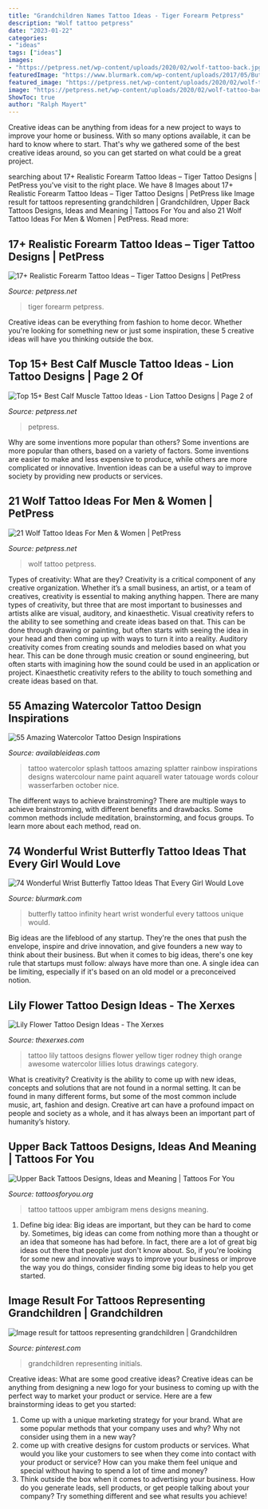 ```yaml
---
title: "Grandchildren Names Tattoo Ideas - Tiger Forearm Petpress"
description: "Wolf tattoo petpress"
date: "2023-01-22"
categories:
- "ideas"
tags: ["ideas"]
images:
- "https://petpress.net/wp-content/uploads/2020/02/wolf-tattoo-back.jpg"
featuredImage: "https://www.blurmark.com/wp-content/uploads/2017/05/Butterfly-With-Heart-Infinity-Tattoo.jpg"
featured_image: "https://petpress.net/wp-content/uploads/2020/02/wolf-tattoo-back.jpg"
image: "https://petpress.net/wp-content/uploads/2020/02/wolf-tattoo-back.jpg"
ShowToc: true
author: "Ralph Mayert"
---
```



Creative ideas can be anything from ideas for a new project to ways to improve your home or business. With so many options available, it can be hard to know where to start. That's why we gathered some of the best creative ideas around, so you can get started on what could be a great project.

	

		
searching about 17+ Realistic Forearm Tattoo Ideas – Tiger Tattoo Designs | PetPress you've visit to the right place. We have 8 Images about 17+ Realistic Forearm Tattoo Ideas – Tiger Tattoo Designs | PetPress like Image result for tattoos representing grandchildren | Grandchildren, Upper Back Tattoos Designs, Ideas and Meaning | Tattoos For You and also 21 Wolf Tattoo Ideas For Men &amp; Women | PetPress. Read more:
		
    
## 17+ Realistic Forearm Tattoo Ideas – Tiger Tattoo Designs | PetPress

<img loading=lazy src="https://cdn.petpress.net/wp-content/uploads/2020/04/12002144/tiger-forearm-tattoo-768x1152.jpg" onerror="this.onerror=null;this.src='https://tse1.mm.bing.net/th?id=OIP.QBJbHKr-Fdgfmq86I9W-QQHaLH&amp;pid=15.1';" alt="17+ Realistic Forearm Tattoo Ideas – Tiger Tattoo Designs | PetPress">

_Source: petpress.net_

>tiger forearm petpress. 

	

Creative ideas can be everything from fashion to home decor. Whether you're looking for something new or just some inspiration, these 5 creative ideas will have you thinking outside the box.

    
## Top 15+ Best Calf Muscle Tattoo Ideas - Lion Tattoo Designs | Page 2 Of

<img loading=lazy src="https://cdn.petpress.net/wp-content/uploads/2020/04/12005606/lion-calf-tattoo-cool.jpg" onerror="this.onerror=null;this.src='https://tse1.mm.bing.net/th?id=OIP.YnqLNyJ0x1SWtKKaCROOGQHaIf&amp;pid=15.1';" alt="Top 15+ Best Calf Muscle Tattoo Ideas - Lion Tattoo Designs | Page 2 of">

_Source: petpress.net_

>petpress. 

	

Why are some inventions more popular than others?
Some inventions are more popular than others, based on a variety of factors. Some inventions are easier to make and less expensive to produce, while others are more complicated or innovative. Invention ideas can be a useful way to improve society by providing new products or services.

    
## 21 Wolf Tattoo Ideas For Men &amp; Women | PetPress

<img loading=lazy src="https://petpress.net/wp-content/uploads/2020/02/wolf-tattoo-back.jpg" onerror="this.onerror=null;this.src='https://tse4.mm.bing.net/th?id=OIP.pU0sA2Hpos_TNnespjf2-wHaEo&amp;pid=15.1';" alt="21 Wolf Tattoo Ideas For Men &amp; Women | PetPress">

_Source: petpress.net_

>wolf tattoo petpress. 

	

Types of creativity: What are they?
Creativity is a critical component of any creative organization. Whether it’s a small business, an artist, or a team of creatives, creativity is essential to making anything happen. There are many types of creativity, but three that are most important to businesses and artists alike are visual, auditory, and kinaesthetic. 
Visual creativity refers to the ability to see something and create ideas based on that. This can be done through drawing or painting, but often starts with seeing the idea in your head and then coming up with ways to turn it into a reality. Auditory creativity comes from creating sounds and melodies based on what you hear. This can be done through music creation or sound engineering, but often starts with imagining how the sound could be used in an application or project. Kinaesthetic creativity refers to the ability to touch something and create ideas based on that.

    
## 55 Amazing Watercolor Tattoo Design Inspirations

<img loading=lazy src="http://availableideas.com/wp-content/uploads/2016/02/Tattoo-Watercolor-Ideas-49.jpg" onerror="this.onerror=null;this.src='https://tse4.mm.bing.net/th?id=OIP.pHZF2SVcO2j2L7s2qL46VwHaMt&amp;pid=15.1';" alt="55 Amazing Watercolor Tattoo Design Inspirations">

_Source: availableideas.com_

>tattoo watercolor splash tattoos amazing splatter rainbow inspirations designs watercolour name paint aquarell water tatouage words colour wasserfarben october nice. 

	

The different ways to achieve brainstroming?
There are multiple ways to achieve brainstroming, with different benefits and drawbacks. Some common methods include meditation, brainstorming, and focus groups. To learn more about each method, read on.

    
## 74 Wonderful Wrist Butterfly Tattoo Ideas That Every Girl Would Love

<img loading=lazy src="https://www.blurmark.com/wp-content/uploads/2017/05/Butterfly-With-Heart-Infinity-Tattoo.jpg" onerror="this.onerror=null;this.src='https://tse2.mm.bing.net/th?id=OIP.kWyrO6jO6qgYhC_numMxqQHaJ4&amp;pid=15.1';" alt="74 Wonderful Wrist Butterfly Tattoo Ideas That Every Girl Would Love">

_Source: blurmark.com_

>butterfly tattoo infinity heart wrist wonderful every tattoos unique would. 

	

Big ideas are the lifeblood of any startup. They're the ones that push the envelope, inspire and drive innovation, and give founders a new way to think about their business. But when it comes to big ideas, there's one key rule that startups must follow: always have more than one. A single idea can be limiting, especially if it's based on an old model or a preconceived notion.

    
## Lily Flower Tattoo Design Ideas - The Xerxes

<img loading=lazy src="http://thexerxes.com/wp-content/uploads/2015/12/Yellow-lily-Tattoo-by-Rodney-Eckenberger.jpg" onerror="this.onerror=null;this.src='https://tse3.mm.bing.net/th?id=OIP.iwYOd8utWNwOpalgsGrQjQHaLB&amp;pid=15.1';" alt="Lily Flower Tattoo Design Ideas - The Xerxes">

_Source: thexerxes.com_

>tattoo lily tattoos designs flower yellow tiger rodney thigh orange awesome watercolor lillies lotus drawings category. 

	

What is creativity?
Creativity is the ability to come up with new ideas, concepts and solutions that are not found in a normal setting. It can be found in many different forms, but some of the most common include music, art, fashion and design. Creative art can have a profound impact on people and society as a whole, and it has always been an important part of humanity’s history.

    
## Upper Back Tattoos Designs, Ideas And Meaning | Tattoos For You

<img loading=lazy src="https://www.tattoosforyou.org/wp-content/uploads/2016/03/Mens-Upper-Back-Tattoos.jpg" onerror="this.onerror=null;this.src='https://tse3.mm.bing.net/th?id=OIP.8e4O2BAMwSrqTxCAksuqNgHaJ4&amp;pid=15.1';" alt="Upper Back Tattoos Designs, Ideas and Meaning | Tattoos For You">

_Source: tattoosforyou.org_

>tattoo tattoos upper ambigram mens designs meaning. 

	

1. Define big idea:
Big ideas are important, but they can be hard to come by. Sometimes, big ideas can come from nothing more than a thought or an idea that someone has had before. In fact, there are a lot of great big ideas out there that people just don't know about. So, if you're looking for some new and innovative ways to improve your business or improve the way you do things, consider finding some big ideas to help you get started.

    
## Image Result For Tattoos Representing Grandchildren | Grandchildren

<img loading=lazy src="https://i.pinimg.com/736x/ca/61/5f/ca615fc0b9634154e5de3dc04b656d44.jpg" onerror="this.onerror=null;this.src='https://tse4.mm.bing.net/th?id=OIP.2mkOP2h5ccmq4H5-qFlLfQC7FN&amp;pid=15.1';" alt="Image result for tattoos representing grandchildren | Grandchildren">

_Source: pinterest.com_

>grandchildren representing initials. 

	

Creative ideas: What are some good creative ideas?
Creative ideas can be anything from designing a new logo for your business to coming up with the perfect way to market your product or service. Here are a few brainstorming ideas to get you started: 
1. Come up with a unique marketing strategy for your brand. What are some popular methods that your company uses and why? Why not consider using them in a new way? 
2. come up with creative designs for custom products or services. What would you like your customers to see when they come into contact with your product or service? How can you make them feel unique and special without having to spend a lot of time and money? 
3. Think outside the box when it comes to advertising your business. How do you generate leads, sell products, or get people talking about your company? Try something different and see what results you achieve!

